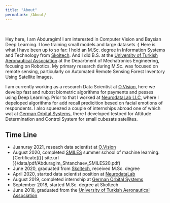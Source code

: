 ```yaml
---
title: "About"
permalink: /About/
---
```


<p>&nbsp;</p>

Hey here, I am  Abduragim! I am interested in Computer Vision and Baysian Deep Learning. I love training small models and large datasets :) Here is what I have been up to so far: I hold an M.Sc. degree in Information Systems and Technology from [Skoltech](https://www.skoltech.ru/en). And I did B.S. at the [University of Turkish Aeronautical Association](https://www.thk.edu.tr/en/homepage/) at the Department of Mechatronics Engineering, focusing on Robotics. My primary research during M.Sc. was focused on remote sensing, particularly on Automated Remote Sensing Forest Inventory Using Satellite Images. 

I am currently working as a research Data Scientist at [O.Vision](https://neurodatalab.com/), here we develop fast and rubost biometric algorithms for payments and pesses using Deep Learning. Prior to that I  worked at [NeurodataLab LLC](https://neurodatalab.com/), where I depeloped algorithms for add recall predicition besed on facial emotions of respondents. I also squeezed a couple of internships abroad one of which wat at [German Orbital Systems](https://www.orbitalsystems.de/), there I developed testbed for Attitude Determination and Control System for small cubesats satellites.

## Time Line
 - Juanuray 2021, reseach data scientist at [O.Vision](https://o.vision/)
 - August 2020, completed [SMILES](https://smiles.skoltech.ru/school#apply) summer school of machine learning. [Certificate]({{ site.url }}/data/pdf/Abduragim_Shtanchaev_SMILES20.pdf)
 - June 2020, graduated from [Skoltech](https://www.skoltech.ru/en), received M.Sc. degree
 - April 2020, started data scientist position at [NeurodataLab](https://neurodatalab.com/)
 - August 2019, completed internship at [German Orbital Systems](https://www.orbitalsystems.de/)
 - September 2018, started M.Sc. degree at Skoltech
 - June 2018, graduated from the [University of Turkish Aeronautical Association](https://www.thk.edu.tr/en/homepage/)
